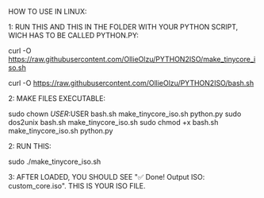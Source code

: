 HOW TO USE IN LINUX:

1: RUN THIS AND THIS IN THE FOLDER WITH YOUR PYTHON SCRIPT, WICH HAS TO BE CALLED PYTHON.PY:

curl -O https://raw.githubusercontent.com/OllieOlzu/PYTHON2ISO/make_tinycore_iso.sh

curl -O https://raw.githubusercontent.com/OllieOlzu/PYTHON2ISO/bash.sh

2: MAKE FILES EXECUTABLE:

sudo chown $USER:$USER bash.sh make_tinycore_iso.sh python.py
sudo dos2unix bash.sh make_tinycore_iso.sh
sudo chmod +x bash.sh make_tinycore_iso.sh python.py

2: RUN THIS:

sudo ./make_tinycore_iso.sh

3: AFTER LOADED, YOU SHOULD SEE "✅ Done! Output ISO: custom_core.iso". THIS IS YOUR ISO FILE.
